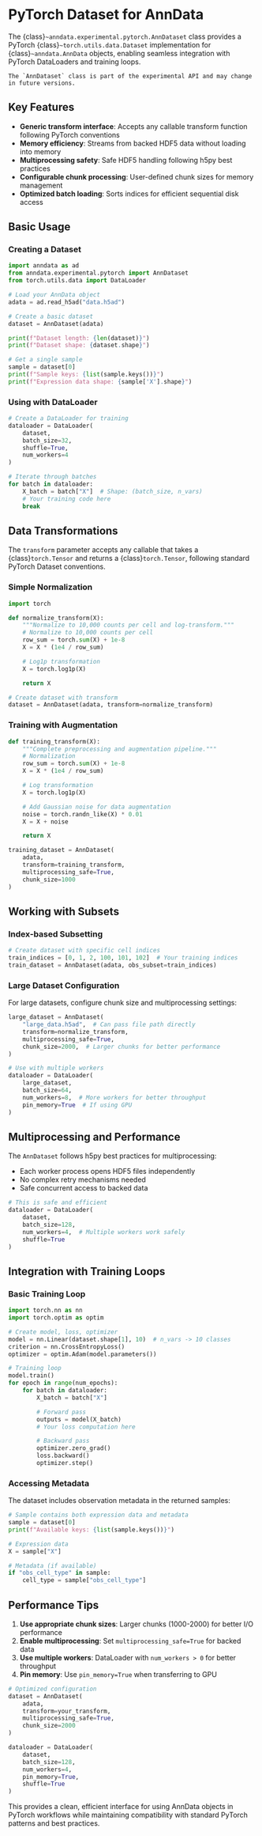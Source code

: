 # PyTorch Dataset for AnnData

The {class}`~anndata.experimental.pytorch.AnnDataset` class provides a PyTorch {class}`~torch.utils.data.Dataset` implementation for {class}`~anndata.AnnData` objects, enabling seamless integration with PyTorch DataLoaders and training loops.

```{warning}
The `AnnDataset` class is part of the experimental API and may change in future versions.
```

## Key Features

- **Generic transform interface**: Accepts any callable transform function following PyTorch conventions
- **Memory efficiency**: Streams from backed HDF5 data without loading into memory
- **Multiprocessing safety**: Safe HDF5 handling following h5py best practices
- **Configurable chunk processing**: User-defined chunk sizes for memory management
- **Optimized batch loading**: Sorts indices for efficient sequential disk access

## Basic Usage

### Creating a Dataset

```python
import anndata as ad
from anndata.experimental.pytorch import AnnDataset
from torch.utils.data import DataLoader

# Load your AnnData object
adata = ad.read_h5ad("data.h5ad")

# Create a basic dataset
dataset = AnnDataset(adata)

print(f"Dataset length: {len(dataset)}")
print(f"Dataset shape: {dataset.shape}")

# Get a single sample
sample = dataset[0]
print(f"Sample keys: {list(sample.keys())}")
print(f"Expression data shape: {sample['X'].shape}")
```

### Using with DataLoader

```python
# Create a DataLoader for training
dataloader = DataLoader(
    dataset,
    batch_size=32,
    shuffle=True,
    num_workers=4
)

# Iterate through batches
for batch in dataloader:
    X_batch = batch["X"]  # Shape: (batch_size, n_vars)
    # Your training code here
    break
```

## Data Transformations

The `transform` parameter accepts any callable that takes a {class}`torch.Tensor` and returns a {class}`torch.Tensor`, following standard PyTorch Dataset conventions.

### Simple Normalization

```python
import torch

def normalize_transform(X):
    """Normalize to 10,000 counts per cell and log-transform."""
    # Normalize to 10,000 counts per cell
    row_sum = torch.sum(X) + 1e-8
    X = X * (1e4 / row_sum)

    # Log1p transformation
    X = torch.log1p(X)

    return X

# Create dataset with transform
dataset = AnnDataset(adata, transform=normalize_transform)
```

### Training with Augmentation

```python
def training_transform(X):
    """Complete preprocessing and augmentation pipeline."""
    # Normalization
    row_sum = torch.sum(X) + 1e-8
    X = X * (1e4 / row_sum)

    # Log transformation
    X = torch.log1p(X)

    # Add Gaussian noise for data augmentation
    noise = torch.randn_like(X) * 0.01
    X = X + noise

    return X

training_dataset = AnnDataset(
    adata,
    transform=training_transform,
    multiprocessing_safe=True,
    chunk_size=1000
)
```

## Working with Subsets

### Index-based Subsetting

```python
# Create dataset with specific cell indices
train_indices = [0, 1, 2, 100, 101, 102]  # Your training indices
train_dataset = AnnDataset(adata, obs_subset=train_indices)
```

### Large Dataset Configuration

For large datasets, configure chunk size and multiprocessing settings:

```python
large_dataset = AnnDataset(
    "large_data.h5ad",  # Can pass file path directly
    transform=normalize_transform,
    multiprocessing_safe=True,
    chunk_size=2000,  # Larger chunks for better performance
)

# Use with multiple workers
dataloader = DataLoader(
    large_dataset,
    batch_size=64,
    num_workers=8,  # More workers for better throughput
    pin_memory=True  # If using GPU
)
```

## Multiprocessing and Performance

The `AnnDataset` follows h5py best practices for multiprocessing:

- Each worker process opens HDF5 files independently
- No complex retry mechanisms needed
- Safe concurrent access to backed data

```python
# This is safe and efficient
dataloader = DataLoader(
    dataset,
    batch_size=128,
    num_workers=4,  # Multiple workers work safely
    shuffle=True
)
```

## Integration with Training Loops

### Basic Training Loop

```python
import torch.nn as nn
import torch.optim as optim

# Create model, loss, optimizer
model = nn.Linear(dataset.shape[1], 10)  # n_vars -> 10 classes
criterion = nn.CrossEntropyLoss()
optimizer = optim.Adam(model.parameters())

# Training loop
model.train()
for epoch in range(num_epochs):
    for batch in dataloader:
        X_batch = batch["X"]

        # Forward pass
        outputs = model(X_batch)
        # Your loss computation here

        # Backward pass
        optimizer.zero_grad()
        loss.backward()
        optimizer.step()
```

### Accessing Metadata

The dataset includes observation metadata in the returned samples:

```python
# Sample contains both expression data and metadata
sample = dataset[0]
print(f"Available keys: {list(sample.keys())}")

# Expression data
X = sample["X"]

# Metadata (if available)
if "obs_cell_type" in sample:
    cell_type = sample["obs_cell_type"]
```

## Performance Tips

1. **Use appropriate chunk sizes**: Larger chunks (1000-2000) for better I/O performance
2. **Enable multiprocessing**: Set `multiprocessing_safe=True` for backed data
3. **Use multiple workers**: DataLoader with `num_workers > 0` for better throughput
4. **Pin memory**: Use `pin_memory=True` when transferring to GPU

```python
# Optimized configuration
dataset = AnnDataset(
    adata,
    transform=your_transform,
    multiprocessing_safe=True,
    chunk_size=2000
)

dataloader = DataLoader(
    dataset,
    batch_size=128,
    num_workers=4,
    pin_memory=True,
    shuffle=True
)
```

This provides a clean, efficient interface for using AnnData objects in PyTorch workflows while maintaining compatibility with standard PyTorch patterns and best practices.

